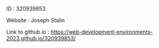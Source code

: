 ID : 320939853

Website : Joseph Stalin

Link to github.io : https://web-development-environments-2023.github.io/320939853/
